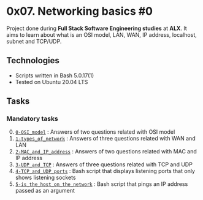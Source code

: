 # 0x07. Networking basics #0

Project done during **Full Stack Software Engineering studies** at **ALX**. It aims to learn about what is an OSI model, LAN, WAN, IP address, localhost, subnet and TCP/UDP.

## Technologies
* Scripts written in Bash 5.0.17(1)
* Tested on Ubuntu 20.04 LTS

## Tasks

### Mandatory tasks

0. [`0-OSI_model`](./0-OSI_model) : Answers of two questions related with OSI model
1. [`1-types_of_network`](./1-types_of_network) : Answers of three questions related with WAN and LAN
2. [`2-MAC_and_IP_address`](./2-MAC_and_IP_address) : Answers of two questions related with MAC and IP address
3. [`3-UDP_and_TCP`](./3-UDP_and_TCP) : Answers of three questions related with TCP and UDP
4. [`4-TCP_and_UDP_ports`](./4-TCP_and_UDP_ports) : Bash script that displays listening ports that only shows listening sockets
5. [`5-is_the_host_on_the_network`](./5-is_the_host_on_the_network) : Bash script that pings an IP address passed as an argument

